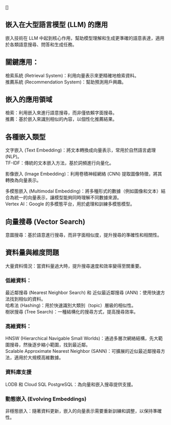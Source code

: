 []

## 嵌入在大型語言模型 (LLM) 的應用

嵌入技術在 LLM 中起到核心作用，幫助模型理解和生成更準確的語意表達，適用於各類語意搜尋、問答和生成任務。

## 關鍵應用：

檢索系統 (Retrieval System)：利用向量表示來更精確地檢索資料。  
推薦系統 (Recommendation System)：幫助預測用戶興趣。

## 嵌入的應用領域
  
檢索：利用嵌入來進行語意搜尋，而非僅依賴字面搜尋。  
推薦：基於嵌入來識別相似的內容，以個性化推薦結果。  

## 各種嵌入類型

文字嵌入 (Text Embedding)：將文本轉換成向量表示，常用於自然語言處理 (NLP)。  
TF-IDF：傳統的文本嵌入方法，基於詞頻進行向量化。  

影像嵌入 (Image Embedding)：利用卷積神經網絡 (CNN) 提取圖像特徵，將其轉換為向量表示。  

多模態嵌入 (Multimodal Embedding)：將多種形式的數據（例如圖像和文本）結合為統一的向量表示，讓模型能夠同時理解不同數據來源。  
Vertex AI：Google 的多模態平台，用於處理和訓練多模態模型。  

## 向量搜尋 (Vector Search)

意圖搜尋：基於語意進行搜尋，而非字面相似度，提升搜尋的準確性和相關性。  

## 資料量與維度問題

大量資料情況：當資料量過大時，提升搜尋速度和效率變得至關重要。  

### 低維資料：

最近鄰搜尋 (Nearest Neighbor Search) 和 近似最近鄰搜尋 (ANN)：使用快速方法找到相似的資料。  
哈希法 (Hashing)：用於快速識別大類別（topic）層級的相似性。  
樹狀搜尋 (Tree Search)：一種結構化的搜尋方式，提高搜尋效率。  

### 高維資料：

HNSW (Hierarchical Navigable Small Worlds)：通過多層次網絡結構，先大範圍搜尋，然後逐步縮小範圍，找到最近鄰。  
Scalable Approximate Nearest Neighbor (SANN)：可擴展的近似最近鄰搜尋方法，適用於大規模高維數據。  

### 資料庫支援

LODB 和 Cloud SQL PostgreSQL：為向量和嵌入搜尋提供支援。  

### 動態嵌入 (Evolving Embeddings)

非穩態嵌入：隨著資料更新，嵌入的向量表示需要重新訓練和調整，以保持準確性。  
